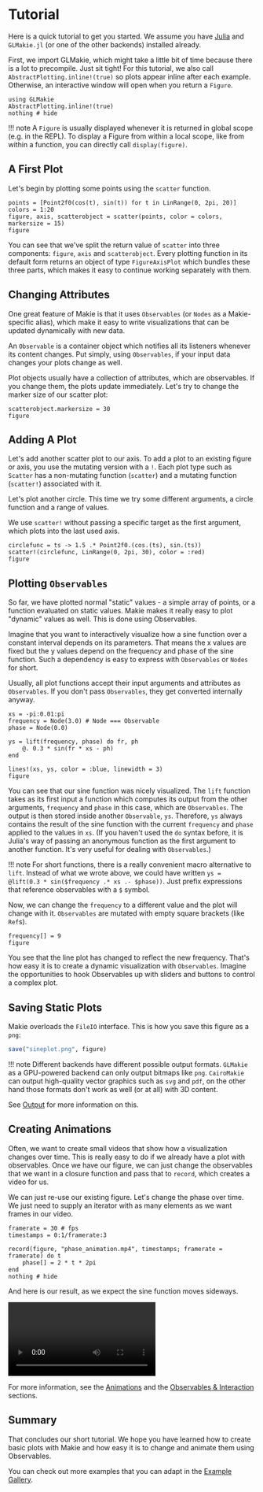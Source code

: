 # Tutorial

Here is a quick tutorial to get you started. We assume you have [Julia](https://julialang.org/) and `GLMakie.jl` (or one of the other backends) installed already.

First, we import GLMakie, which might take a little bit of time because there is a lot to precompile. Just sit tight!
For this tutorial, we also call `AbstractPlotting.inline!(true)` so plots appear inline after each example.
Otherwise, an interactive window will open when you return a `Figure`.

```@example 1
using GLMakie
AbstractPlotting.inline!(true)
nothing # hide
```

!!! note
    A `Figure` is usually displayed whenever it is returned in global scope (e.g. in the REPL).
    To display a Figure from within a local scope,
    like from within a function, you can directly call `display(figure)`.  

## A First Plot

Let's begin by plotting some points using the `scatter` function.


```@example 1
points = [Point2f0(cos(t), sin(t)) for t in LinRange(0, 2pi, 20)]
colors = 1:20
figure, axis, scatterobject = scatter(points, color = colors, markersize = 15)
figure
```

You can see that we've split the return value of `scatter` into three components: `figure`, `axis` and `scatterobject`.
Every plotting function in its default form returns an object of type `FigureAxisPlot` which bundles these three parts, which makes it easy to continue working separately with them.

## Changing Attributes

One great feature of Makie is that it uses `Observables` (or `Nodes` as a Makie-specific alias),
which make it easy to write visualizations that can be updated dynamically with new data.

An `Observable` is a container object which notifies all its listeners whenever its content changes.
Put simply, using `Observables`, if your input data changes your plots change as well.

Plot objects usually have a collection of attributes, which are observables. If you change them,
the plots update immediately.
Let's try to change the marker size of our scatter plot:

```@example 1
scatterobject.markersize = 30
figure
```


## Adding A Plot

Let's add another scatter plot to our axis.
To add a plot to an existing figure or axis, you use the mutating version with a `!`.
Each plot type such as `Scatter` has a non-mutating function (`scatter`) and a mutating function (`scatter!`) associated with it.

Let's plot another circle.
This time we try some different arguments, a circle function and a range of values.

We use `scatter!` without passing a specific target as the first argument, which plots into the last used axis.

```@example 1
circlefunc = ts -> 1.5 .* Point2f0.(cos.(ts), sin.(ts))
scatter!(circlefunc, LinRange(0, 2pi, 30), color = :red)
figure
```

## Plotting `Observables`

So far, we have plotted normal "static" values - a simple array of points, or a function evaluated on static values.
Makie makes it really easy to plot "dynamic" values as well.
This is done using Observables.

Imagine that you want to interactively visualize how a sine function over a constant interval depends on its parameters.
That means the x values are fixed but the y values depend on the frequency and phase of the sine function.
Such a dependency is easy to express with `Observables` or `Nodes` for short.

Usually, all plot functions accept their input arguments and attributes as `Observables`.
If you don't pass `Observables`, they get converted internally anyway.

```@example 1
xs = -pi:0.01:pi
frequency = Node(3.0) # Node === Observable
phase = Node(0.0)

ys = lift(frequency, phase) do fr, ph
    @. 0.3 * sin(fr * xs - ph)
end

lines!(xs, ys, color = :blue, linewidth = 3)
figure
```

You can see that our sine function was nicely visualized. The `lift` function takes as its first
input a function which computes its output from the other arguments, `frequency` and `phase`
in this case, which are `Observables`.
The output is then stored inside another `Observable`, `ys`.
Therefore, `ys` always contains the result of the sine function
with the current `frequency` and `phase` applied
to the values in `xs`. (If you haven't used the `do` syntax before, it is Julia's way of passing
an anonymous function as the first argument to another function.
It's very useful for dealing with `Observables`.)

!!! note
    For short functions, there is a really convenient macro alternative to `lift`.
    Instead of what we wrote above, we could have written `ys = @lift(0.3 * sin($frequency .* xs .- $phase))`.
    Just prefix expressions that reference observables with a `$` symbol.

Now, we can change the `frequency` to a different value and the plot will change with it.
`Observables` are mutated with empty square brackets (like `Ref`s).

```@example 1
frequency[] = 9
figure
```

You see that the line plot has changed to reflect the new frequency.
That's how easy it is to create a dynamic visualization with `Observables`. 
Imagine the opportunities to hook Observables up with sliders and buttons to control a complex plot.


## Saving Static Plots

Makie overloads the `FileIO` interface. This is how you save this figure as a `png`:

```julia
save("sineplot.png", figure)
```

!!! note
    Different backends have different possible output formats. `GLMakie` as a GPU-powered backend can
    only output bitmaps like `png`. `CairoMakie` can output high-quality vector graphics such as `svg` and
    `pdf`, on the other hand those formats don't work as well (or at all) with 3D content.

See [Output](@ref) for more information on this.

## Creating Animations

Often, we want to create small videos that show how a visualization changes over time.
This is really easy to do if we already have a plot with observables.
Once we have our figure, we can just change the observables that we want in a closure function and
pass that to `record`, which creates a video for us.

We can just re-use our existing figure. Let's change the phase over time.
We just need to supply an iterator with as many elements as we want frames in our video.

```@example 1
framerate = 30 # fps
timestamps = 0:1/framerate:3

record(figure, "phase_animation.mp4", timestamps; framerate = framerate) do t
    phase[] = 2 * t * 2pi
end
nothing # hide
```

And here is our result, as we expect the sine function moves sideways.

![phase_animation](phase_animation.mp4)

For more information, see the [Animations](@ref) and the [Observables & Interaction](@ref) sections.

## Summary

That concludes our short tutorial. We hope you have learned how to create basic plots
with Makie and how easy it is to change and animate them using Observables.

You can check out more examples that you can adapt
in the [Example Gallery](http://juliaplots.org/MakieReferenceImages/gallery/index.html).
